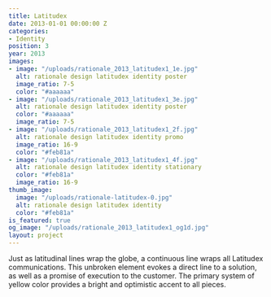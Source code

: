 ```yaml
---
title: Latitudex
date: 2013-01-01 00:00:00 Z
categories:
- Identity
position: 3
year: 2013
images:
- image: "/uploads/rationale_2013_latitudex1_1e.jpg"
  alt: rationale design latitudex identity poster
  image_ratio: 7-5
  color: "#aaaaaa"
- image: "/uploads/rationale_2013_latitudex1_3e.jpg"
  alt: rationale design latitudex identity poster
  color: "#aaaaaa"
  image_ratio: 7-5
- image: "/uploads/rationale_2013_latitudex1_2f.jpg"
  alt: rationale design latitudex identity promo
  image_ratio: 16-9
  color: "#feb81a"
- image: "/uploads/rationale_2013_latitudex1_4f.jpg"
  alt: rationale design latitudex identity stationary
  color: "#feb81a"
  image_ratio: 16-9
thumb_image:
  image: "/uploads/rationale-latitudex-0.jpg"
  alt: rationale design latitudex identity
  color: "#feb81a"
is_featured: true
og_image: "/uploads/rationale_2013_latitudex1_og1d.jpg"
layout: project
---
```


Just as latitudinal lines wrap the globe, a continuous line wraps all Latitudex communications. This unbroken element evokes a direct line to a solution, as well as a promise of execution to the customer. The primary system of yellow color provides a bright and optimistic accent to all pieces.
